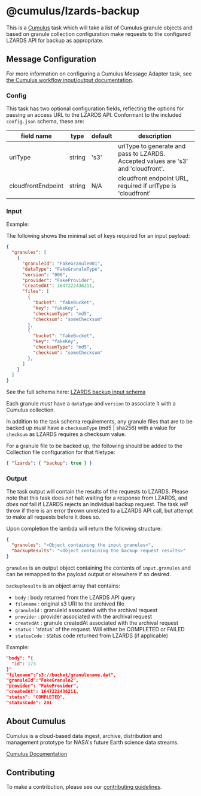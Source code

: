 # @cumulus/lzards-backup

This is a [Cumulus](https://nasa.github.io/cumulus) task which will take a list of Cumulus granule objects and based on granule collection configuration make requests to the configured LZARDS API for backup as appropriate.

## Message Configuration

For more information on configuring a Cumulus Message Adapter task, see
[the Cumulus workflow input/output documentation](https://nasa.github.io/cumulus/docs/workflows/input_output).

### Config

This task has two optional configuration fields, reflecting the options for passing an access URL to the LZARDS API.
Conformant to the included `config.json` schema, these are:

| field name            | type    | default    | description
| --------------------- | ------- | ---------- | -----------
| urlType               | string  | 's3'       | urlType to generate and pass to LZARDS. Accepted values are 's3' and 'cloudfront'.
| cloudfrontEndpoint    | string  | N/A        | cloudfront endpoint URL, required if urlType is 'cloudfront'

### Input

Example:

The following shows the minimal set of keys required for an input payload:

```json
{
  "granules": [
    {
      "granuleId": "FakeGranule001",
      "dataType": "FakeGranuleType",
      "version": "006",
      "provider": "FakeProvider",
      "createdAt": 1647222436211,
      "files": [
        {
          "bucket": "fakeBucket",
          "key": "fakeKey",
          "checksumType": "md5",
          "checksum": "someChecksum"
        },
        {
          "bucket": "fakeBucket",
          "key": "fakeKey",
          "checksumType": "md5",
          "checksum": "someChecksum"
        },
      ]
    }
  ]
}
```

See the full schema here: [LZARDS backup input schema](https://github.com/nasa/cumulus/blob/master/tasks/lzards-backup/schemas/input.json)

Each granule *must* have a `dataType` and `version` to associate it with a Cumulus collection.

In addition to the task schema requirements, any granule files that are to be backed up *must* have a `checksumType` (md5 | sha256) with a value for `checksum` as LZARDS requires a checksum value.

For a granule file to be backed up, the following should be added to the Collection file configuration for that filetype:

```json
{ "lzards": { "backup": true } }
```

### Output

The task output will contain the results of the requests to LZARDS.   Please note that this task does *not* halt waiting for a response from LZARDS, and *does not* fail if LZARDS rejects an individual backup request.    The task *will* throw if there is an error thrown unrelated to a LZARDS API call, but attempt to make all requests before it does so.

Upon completion the lambda will return the following structure:

```json
{
  "granules": "<Object containing the input granules>",
  "backupResults": "<Object containing the backup request results>"
}
```

`granules` is an output object containing the contents of `input.granules` and can be remapped to the payload output or elsewhere if so desired.

`backupResults` is an object array that contains:

- `body`       : body returned from the LZARDS API query
- `filename`   : original s3 URI to the archived file
- `granuleId`  : granuleId associated with the archival request
- `provider`   : provider associated with the archival request
- `createdAt`  : granule createdAt associated with the archival request
- `status`     : 'status' of the request.   Will either be COMPLETED or FAILED
- `statusCode` : status code returned from LZARDS (if applicable)

Example:

```json
"body": "{
  "id": 173
}"
"filename":"s3://bucket/granulename.dat",
"granuleId":"FakeGranule2",
"provider": "FakeProvider",
"createdAt": 1647222436211,
"status": "COMPLETED",
"statusCode": 201
```

## About Cumulus

Cumulus is a cloud-based data ingest, archive, distribution and management
prototype for NASA's future Earth science data streams.

[Cumulus Documentation](https://nasa.github.io/cumulus)

## Contributing

To make a contribution, please see our
[contributing guidelines](https://github.com/nasa/cumulus/blob/master/CONTRIBUTING.md).

